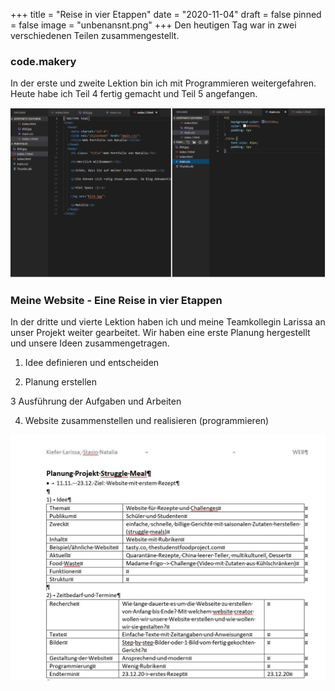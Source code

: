 +++
title = "Reise in vier Etappen"
date = "2020-11-04"
draft = false
pinned = false
image = "unbenansnt.png"
+++
Den heutigen Tag war in zwei verschiedenen Teilen zusammengestellt.

### **code.makery**

In der erste und zweite Lektion bin ich mit Programmieren weitergefahren. Heute habe ich Teil 4 fertig gemacht und Teil 5 angefangen.  

![](unbenansnt.png)

### Meine Website - Eine Reise in vier Etappen

In der dritte und vierte Lektion haben ich und meine Teamkollegin Larissa an unser Projekt weiter gearbeitet. Wir haben eine erste Planung hergestellt und unsere Ideen zusammengetragen. 

1. Idee definieren und entscheiden

2. Planung erstellen

3 Ausführung der Aufgaben und Arbeiten

4. Website zusammenstellen und realisieren (programmieren)

![](struggle-meal-plan.jpg)